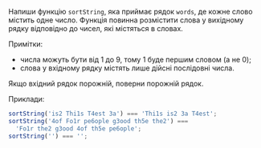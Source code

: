 Напиши функцію `sortString`, яка приймає рядок `words`, де кожне слово містить
одне число. Функція повинна розмістити слова у вихідному рядку відповідно до
чисел, які містятьcя в словах.

Примітки:

- числа можуть бути від 1 до 9, тому 1 буде першим словом (а не 0);
- слова у вхідному рядку містять лише дійсні послідовні числа.

Якщо вхідний рядок порожній, поверни порожній рядок.

Приклади:

```javascript
sortString('is2 Thi1s T4est 3a') === 'Thi1s is2 3a T4est';
sortString('4of Fo1r pe6ople g3ood th5e the2') ===
  'Fo1r the2 g3ood 4of th5e pe6ople';
sortString('') === '';
```
